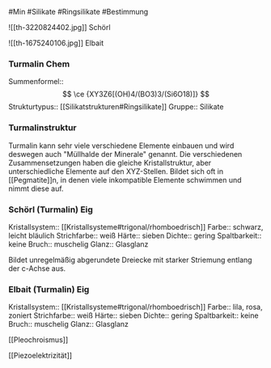 #Min #Silikate #Ringsilikate  #Bestimmung 

![[th-3220824402.jpg]]
Schörl

![[th-1675240106.jpg]]
Elbait

### Turmalin Chem

Summenformel:: $$ \ce {XY3Z6[(OH)4/(BO3)3/(Si6O18)]} $$
Strukturtypus:: [[Silikatstrukturen#Ringsilikate]]
Gruppe:: Silikate
<!--ID: 1705934303048-->


### Turmalinstruktur

Turmalin kann sehr viele verschiedene Elemente einbauen und wird deswegen auch "Müllhalde der Minerale" genannt.
Die verschiedenen Zusammensetzungen haben die gleiche Kristallstruktur, aber unterschiedliche Elemente auf den XYZ-Stellen. Bildet sich oft in [[Pegmatite]]n, in denen viele inkompatible Elemente schwimmen und nimmt diese auf.
<!--ID: 1705934303053-->


### Schörl (Turmalin) Eig

Kristallsystem:: [[Kristallsysteme#trigonal/rhomboedrisch]]
Farbe:: schwarz, leicht bläulich
Strichfarbe:: weiß
Härte:: sieben
Dichte:: gering
Spaltbarkeit:: keine
Bruch:: muschelig
Glanz:: Glasglanz
<!--ID: 1705934303057-->


Bildet unregelmäßig abgerundete Dreiecke mit starker Striemung entlang der c-Achse aus.

### Elbait (Turmalin) Eig

Kristallsystem:: [[Kristallsysteme#trigonal/rhomboedrisch]]
Farbe:: lila, rosa, zoniert
Strichfarbe:: weiß
Härte:: sieben
Dichte:: gering
Spaltbarkeit:: keine
Bruch:: muschelig
Glanz:: Glasglanz
<!--ID: 1705934303062-->



[[Pleochroismus]]

[[Piezoelektrizität]]



